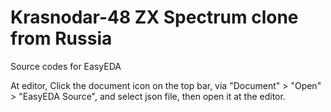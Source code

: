 Krasnodar-48 ZX Spectrum clone from Russia
==========================================

Source codes for EasyEDA

At editor, Click the document icon on the top bar, via "Document" > "Open" > "EasyEDA Source", and select json file, then open it at the editor.


